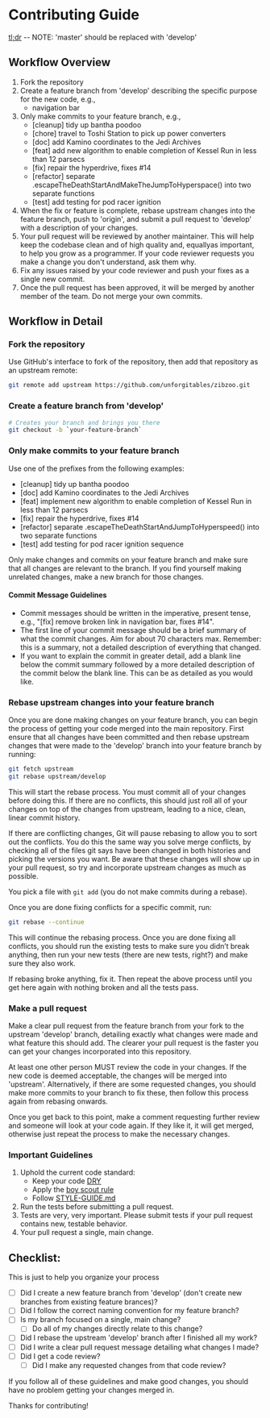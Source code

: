 # Contributing Guide

[tl;dr](http://i.imgur.com/lnxEThG.png) -- NOTE: 'master' should be replaced with 'develop'

## Workflow Overview

1. Fork the repository
1. Create a feature branch from 'develop' describing the specific purpose for the new code, e.g.,
   - navigation bar
1. Only make commits to your feature branch, e.g.,
   - [cleanup] tidy up bantha poodoo
   - [chore] travel to Toshi Station to pick up power converters
   - [doc] add Kamino coordinates to the Jedi Archives
   - [feat] add new algorithm to enable completion of Kessel Run in less than 12 parsecs
   - [fix] repair the hyperdrive, fixes #14
   - [refactor] separate .escapeTheDeathStartAndMakeTheJumpToHyperspace() into two separate functions
   - [test] add testing for pod racer ignition
1. When the fix or feature is complete, rebase upstream changes into the feature branch, push to
   'origin', and submit a pull request to 'develop' with a description of your changes.
1. Your pull request will be reviewed by another maintainer. This will help keep the codebase clean
   and of high quality and, equallyas important, to help you grow as a programmer. If your code
   reviewer requests you make a change you don't understand, ask them why.
1. Fix any issues raised by your code reviewer and push your fixes as a single new commit.
1. Once the pull request has been approved, it will be merged by another member of the team. Do not
   merge your own commits.

## Workflow in Detail

### Fork the repository

Use GitHub's interface to fork of the repository, then add that repository as an upstream remote:

```bash
git remote add upstream https://github.com/unforgitables/zibzoo.git
```

### Create a feature branch from 'develop'

```bash
# Creates your branch and brings you there
git checkout -b `your-feature-branch`
```

### Only make commits to your feature branch

Use one of the prefixes from the following examples:
  - [cleanup] tidy up bantha poodoo
  - [doc] add Kamino coordinates to the Jedi Archives
  - [feat] implement new algorithm to enable completion of Kessel Run in less than 12 parsecs
  - [fix] repair the hyperdrive, fixes #14
  - [refactor] separate .escapeTheDeathStartAndJumpToHyperspeed() into two separate functions
  - [test] add testing for pod racer ignition sequence

Only make changes and commits on your feature branch and make sure that all changes are relevant to
the branch. If you find yourself making unrelated changes, make a new branch for those changes.

#### Commit Message Guidelines

- Commit messages should be written in the imperative, present tense, e.g., "[fix] remove broken
  link in navigation bar, fixes #14".
- The first line of your commit message should be a brief summary of what the commit changes. Aim
  for about 70 characters max. Remember: this is a summary, not a detailed description of
  everything that changed.
- If you want to explain the commit in greater detail, add a blank line below the commit summary
  followed by a more detailed description of the commit below the blank line. This can be as
  detailed as you would like.

### Rebase upstream changes into your feature branch

Once you are done making changes on your feature branch, you can begin the process of getting your
code merged into the main repository. First ensure that all changes have been committed and then
rebase upstream changes that were made to the 'develop' branch into your feature branch by running:

```bash
git fetch upstream
git rebase upstream/develop
```

This will start the rebase process. You must commit all of your changes before doing this. If there
are no conflicts, this should just roll all of your changes on top of the changes from upstream,
leading to a nice, clean, linear commit history.

If there are conflicting changes, Git will pause rebasing to allow you to sort out the conflicts.
You do this the same way you solve merge conflicts, by checking all of the files git says have been
changed in both histories and picking the versions you want. Be aware that these changes will show
up in your pull request, so try and incorporate upstream changes as much as possible.

You pick a file with `git add` (you do not make commits during a rebase).

Once you are done fixing conflicts for a specific commit, run:

```bash
git rebase --continue
```

This will continue the rebasing process. Once you are done fixing all conflicts, you should run the
existing tests to make sure you didn’t break anything, then run your new tests (there are new
tests, right?) and make sure they also work.

If rebasing broke anything, fix it. Then repeat the above process until you get here again with
nothing broken and all the tests pass.

### Make a pull request

Make a clear pull request from the feature branch from your fork to the upstream 'develop' branch,
detailing exactly what changes were made and what feature this should add. The clearer your pull
request is the faster you can get your changes incorporated into this repository.

At least one other person MUST review the code in your changes. If the new code is deemed
acceptable, the changes will be merged into 'upstream'. Alternatively, if there are some requested
changes, you should make more commits to your branch to fix these, then follow this process again
from rebasing onwards.

Once you get back to this point, make a comment requesting further review and someone will look at
your code again. If they like it, it will get merged, otherwise just repeat the process to make the
necessary changes.

### Important Guidelines

1. Uphold the current code standard:
    - Keep your code [DRY](https://en.wikipedia.org/wiki/Don%27t_repeat_yourself)
    - Apply the [boy scout rule](http://programmer.97things.oreilly.com/wiki/index.php/The_Boy_Scout_Rule)
    - Follow [STYLE-GUIDE.md](STYLE-GUIDE.md)
1. Run the tests before submitting a pull request.
1. Tests are very, very important. Please submit tests if your pull request contains new, testable
   behavior.
1. Your pull request a single, main change.

## Checklist:

This is just to help you organize your process

- [ ] Did I create a new feature branch from 'develop' (don't create new branches from existing
  feature brances)?
- [ ] Did I follow the correct naming convention for my feature branch?
- [ ] Is my branch focused on a single, main change?
  - [ ] Do all of my changes directly relate to this change?
- [ ] Did I rebase the upstream 'develop' branch after I finished all my work?
- [ ] Did I write a clear pull request message detailing what changes I made?
- [ ] Did I get a code review?
  - [ ] Did I make any requested changes from that code review?

If you follow all of these guidelines and make good changes, you should have no problem getting your
changes merged in.

Thanks for contributing!
